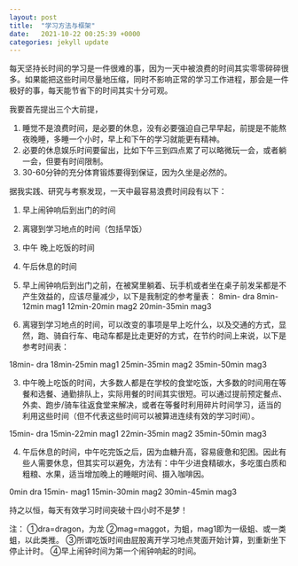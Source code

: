 ```yaml
---
layout: post
title:  "学习方法与框架"
date:   2021-10-22 00:25:39 +0000
categories: jekyll update
---
```

每天坚持长时间的学习是一件很难的事，因为一天中被浪费的时间其实零零碎碎很多。如果能把这些时间尽量地压缩，同时不影响正常的学习工作进程，那会是一件极好的事，每天能节省下的时间其实十分可观。

我要首先提出三个大前提，
1. 睡觉不是浪费时间，是必要的休息，没有必要强迫自己早早起，前提是不能熬夜晚睡，多睡一个小时，早上和下午的学习就能更有精神。
2. 必要的休息娱乐时间要留出，比如下午三到四点累了可以略微玩一会，或者躺一会，但要有时间限制。
3. 30-60分钟的充分体育锻炼要得到保证，因为久坐是必然的。

据我实践、研究与考察发现，一天中最容易浪费时间段有以下：

1. 早上闹钟响后到出门的时间
2. 离寝到学习地点的时间（包括早饭）
3. 中午 晚上吃饭的时间
4. 午后休息的时间

1. 早上闹钟响后到出门之前，在被窝里躺着、玩手机或者坐在桌子前发呆都是不产生效益的，应该尽量减少，以下是我制定的参考量表：
8min- dra
8min-12min mag1
12min-20min mag2
20min-35min mag3

2. 离寝到学习地点的时间，可以改变的事项是早上吃什么，以及交通的方式，显然，跑、骑自行车、电动车都是比走更好的方式，在节约时间上来说，以下是参考时间表：

18min- dra
18min-25min mag1
25min-35min mag2
35min-50min mag3

3. 中午晚上吃饭的时间，大多数人都是在学校的食堂吃饭，大多数的时间用在等餐和选餐、通勤排队上，实际用餐的时间其实很短。可以通过提前预定餐点、外卖、跑步/骑车往返食堂来解决，或者在等餐时利用碎片时间学习，适当的利用这些时间（但不代表这些时间可以被算进连续有效的学习时间）。

15min- dra
15min-22min mag1
22min-35min mag2
35min-50min mag3

4. 午后休息的时间，中午吃完饭之后，因为血糖升高，容易疲惫和犯困。因此有些人需要休息，但其实可以避免，方法有：中午少进食精碳水，多吃蛋白质和粗粮、水果，适当增加晚上的睡眠时间、摄入咖啡因。

0min dra
15min- mag1
15min-30min mag2
30min-45min mag3

持之以恒，每天有效学习时间突破十四小时不是梦！

注：
①dra=dragon，为龙
②mag=maggot，为蛆，mag1即为一级蛆、或一类蛆，以此类推。
③所谓吃饭时间由屁股离开学习地点凳面开始计算，到重新坐下停止计时。
④早上闹钟时间为第一个闹钟响起的时间。